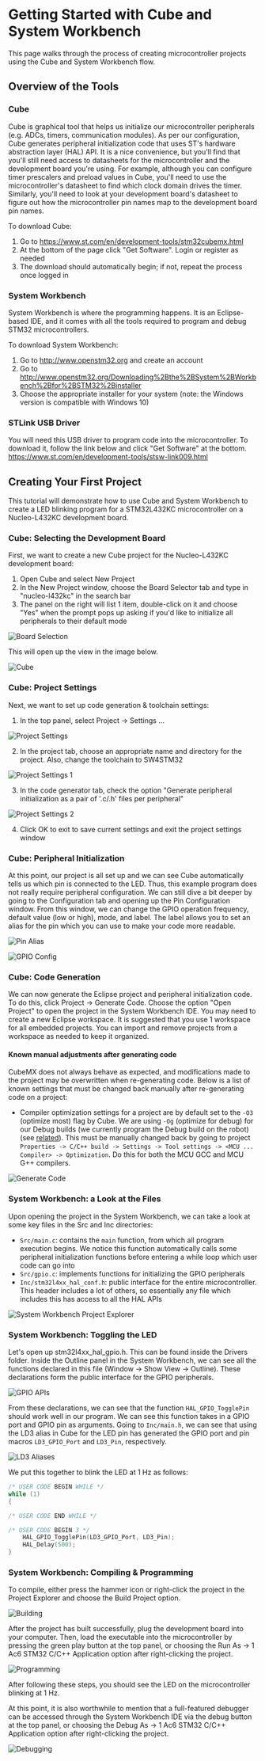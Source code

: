 # Getting Started with Cube and System Workbench

This page walks through the process of creating microcontroller projects using the Cube and System Workbench flow.

## Overview of the Tools
### Cube
Cube is graphical tool that helps us initialize our microcontroller peripherals (e.g. ADCs, timers, communication modules). As per our configuration, Cube generates peripheral initialization code that uses ST's hardware abstraction layer (HAL) API. It is a nice convenience, but you'll find that you'll still need access to datasheets for the microcontroller and the development board you're using. For example, although you can configure timer prescalers and preload values in Cube, you'll need to use the microcontroller's datasheet to find which clock domain drives the timer. Similarly, you'll need to look at your development board's datasheet to figure out how the microcontroller pin names map to the development board pin names.

To download Cube:
1. Go to https://www.st.com/en/development-tools/stm32cubemx.html
2. At the bottom of the page click "Get Software". Login or register as needed
3. The download should automatically begin; if not, repeat the process once logged in

### System Workbench
System Workbench is where the programming happens. It is an Eclipse-based IDE, and it comes with all the tools required to program and debug STM32 microcontrollers.

To download System Workbench:
1. Go to http://www.openstm32.org and create an account
2. Go to http://www.openstm32.org/Downloading%2Bthe%2BSystem%2BWorkbench%2Bfor%2BSTM32%2Binstaller
3. Choose the appropriate installer for your system (note: the Windows version is compatible with Windows 10)

### STLink USB Driver
You will need this USB driver to program code into the microcontroller. To download it, follow the link below and click "Get Software" at the bottom.
https://www.st.com/en/development-tools/stsw-link009.html

## Creating Your First Project
This tutorial will demonstrate how to use Cube and System Workbench to create a LED blinking program for a STM32L432KC microcontroller on a Nucleo-L432KC development board.

### Cube: Selecting the Development Board
First, we want to create a new Cube project for the Nucleo-L432KC development board:
1. Open Cube and select New Project
2. In the New Project window, choose the Board Selector tab and type in "nucleo-l432kc" in the search bar
3. The panel on the right will list 1 item, double-click on it and choose "Yes" when the prompt pops up asking if you'd like to initialize all peripherals to their default mode

![Board Selection](https://raw.githubusercontent.com/utra-robosoccer/soccer-embedded/master/Tutorials/Images/tutorial_1/1-Board-Select.jpg)

This will open up the view in the image below.

![Cube](https://raw.githubusercontent.com/utra-robosoccer/soccer-embedded/master/Tutorials/Images/tutorial_1/2-Blank-Project.jpg)

### Cube: Project Settings
Next, we want to set up code generation & toolchain settings:
1. In the top panel, select Project -> Settings ...

![Project Settings](https://raw.githubusercontent.com/utra-robosoccer/soccer-embedded/master/Tutorials/Images/tutorial_1/3-Project-Settings-Location.jpg)

2. In the project tab, choose an appropriate name and directory for the project. Also, change the toolchain to SW4STM32

![Project Settings 1](https://raw.githubusercontent.com/utra-robosoccer/soccer-embedded/master/Tutorials/Images/tutorial_1/4-Project-Settings-1.jpg)

3. In the code generator tab, check the option "Generate peripheral initialization as a pair of '.c/.h' files per peripheral"

![Project Settings 2](https://raw.githubusercontent.com/utra-robosoccer/soccer-embedded/master/Tutorials/Images/tutorial_1/5-Project-Settings-2.jpg)

4. Click OK to exit to save current settings and exit the project settings window

### Cube: Peripheral Initialization
At this point, our project is all set up and we can see Cube automatically tells us which pin is connected to the LED. Thus, this example program does not really require peripheral configuration. We can still dive a bit deeper by going to the Configuration tab and opening up the Pin Configuration window. From this window, we can change the GPIO operation frequency, default value (low or high), mode, and label. The label allows you to set an alias for the pin which you can use to make your code more readable.

![Pin Alias](https://raw.githubusercontent.com/utra-robosoccer/soccer-embedded/master/Tutorials/Images/tutorial_1/6-LED-Pin.jpg)

![GPIO Config](https://raw.githubusercontent.com/utra-robosoccer/soccer-embedded/master/Tutorials/Images/tutorial_1/7-GPIO-Config.jpg)

### Cube: Code Generation
We can now generate the Eclipse project and peripheral initialization code. To do this, click Project -> Generate Code. Choose the option "Open Project" to open the project in the System Workbench IDE. You may need to create a new Eclipse workspace. It is suggested that you use 1 workspace for all embedded projects. You can import and remove projects from a workspace as needed to keep it organized.

#### Known manual adjustments after generating code

CubeMX does not always behave as expected, and modifications made to the project may be overwritten when re-generating code. Below is a list of known settings that must be changed back manually after re-generating code on a project:

- Compiler optimization settings for a project are by default set to the `-O3` (optimize most) flag by Cube. We are using `-Og` (optimize for debug) for our Debug builds (we currently program the Debug build on the robot) (see [related](https://github.com/utra-robosoccer/soccer-embedded/issues/128#issuecomment-439647194)). This must be manually changed back by going to project `Properties -> C/C++ build -> Settings -> Tool settings -> <MCU ... Compiler> -> Optimization`. Do this for both the MCU GCC and MCU G++ compilers.

![Generate Code](https://raw.githubusercontent.com/utra-robosoccer/soccer-embedded/master/Tutorials/Images/tutorial_1/8-Generate-Code.jpg)

### System Workbench: a Look at the Files
Upon opening the project in the System Workbench, we can take a look at some key files in the Src and Inc directories:
- `Src/main.c`: contains the `main` function, from which all program execution begins. We notice this function automatically calls some peripheral initialization functions before entering a while loop which user code can go into
- `Src/gpio.c`: implements functions for initializing the GPIO peripherals
- `Inc/stm32l4xx_hal_conf.h`: public interface for the entire microcontroller. This header includes a lot of others, so essentially any file which includes this has access to all the HAL APIs

![System Workbench Project Explorer](https://raw.githubusercontent.com/utra-robosoccer/soccer-embedded/master/Tutorials/Images/tutorial_1/9-System-Workbench-Project-Explorer.jpg)

### System Workbench: Toggling the LED
Let's open up stm32l4xx_hal_gpio.h. This can be found inside the Drivers folder. Inside the Outline panel in the System Workbench, we can see all the functions declared in this file (Window -> Show View -> Outline). These declarations form the public interface for the GPIO peripherals.

![GPIO APIs](https://raw.githubusercontent.com/utra-robosoccer/soccer-embedded/master/Tutorials/Images/tutorial_1/10-GPIO-APIs.jpg)

From these declarations, we can see that the function `HAL_GPIO_TogglePin` should work well in our program. We can see this function takes in a GPIO port and GPIO pin as arguments. Going to `Inc/main.h`, we can see that using the LD3 alias in Cube for the LED pin has generated the GPIO port and pin macros `LD3_GPIO_Port` and `LD3_Pin`, respectively.

![LD3 Aliases](https://raw.githubusercontent.com/utra-robosoccer/soccer-embedded/master/Tutorials/Images/tutorial_1/11-GPIO-decl-in-main.jpg)

We put this together to blink the LED at 1 Hz as follows:

```C
/* USER CODE BEGIN WHILE */
while (1)
{

/* USER CODE END WHILE */

/* USER CODE BEGIN 3 */
    HAL_GPIO_TogglePin(LD3_GPIO_Port, LD3_Pin);
    HAL_Delay(500);
}
```

### System Workbench: Compiling & Programming
To compile, either press the hammer icon or right-click the project in the Project Explorer and choose the Build Project option.

![Building](https://raw.githubusercontent.com/utra-robosoccer/soccer-embedded/master/Tutorials/Images/tutorial_1/12-Compiling.jpg)

After the project has built successfully, plug the development board into your computer. Then, load the executable into the microcontroller by pressing the green play button at the top panel, or choosing the Run As -> 1 Ac6 STM32 C/C++ Application option after right-clicking the project.

![Programming](https://raw.githubusercontent.com/utra-robosoccer/soccer-embedded/master/Tutorials/Images/tutorial_1/13-Running.jpg)

After following these steps, you should see the LED on the microcontroller blinking at 1 Hz.

At this point, it is also worthwhile to mention that a full-featured debugger can be accessed through the System Workbench IDE via the debug button at the top panel, or choosing the Debug As -> 1 Ac6 STM32 C/C++ Application option after right-clicking the project.

![Debugging](https://raw.githubusercontent.com/utra-robosoccer/soccer-embedded/master/Tutorials/Images/tutorial_1/14-Debugging.jpg)